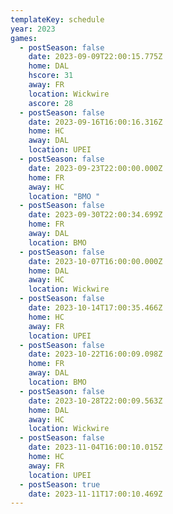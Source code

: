 ```yaml
---
templateKey: schedule
year: 2023
games:
  - postSeason: false
    date: 2023-09-09T22:00:15.775Z
    home: DAL
    hscore: 31
    away: FR
    location: Wickwire
    ascore: 28
  - postSeason: false
    date: 2023-09-16T16:00:16.316Z
    home: HC
    away: DAL
    location: UPEI
  - postSeason: false
    date: 2023-09-23T22:00:00.000Z
    home: FR
    away: HC
    location: "BMO "
  - postSeason: false
    date: 2023-09-30T22:00:34.699Z
    home: FR
    away: DAL
    location: BMO
  - postSeason: false
    date: 2023-10-07T16:00:00.000Z
    home: DAL
    away: HC
    location: Wickwire
  - postSeason: false
    date: 2023-10-14T17:00:35.466Z
    home: HC
    away: FR
    location: UPEI
  - postSeason: false
    date: 2023-10-22T16:00:09.098Z
    home: FR
    away: DAL
    location: BMO
  - postSeason: false
    date: 2023-10-28T22:00:09.563Z
    home: DAL
    away: HC
    location: Wickwire
  - postSeason: false
    date: 2023-11-04T16:00:10.015Z
    home: HC
    away: FR
    location: UPEI
  - postSeason: true
    date: 2023-11-11T17:00:10.469Z
---
```

